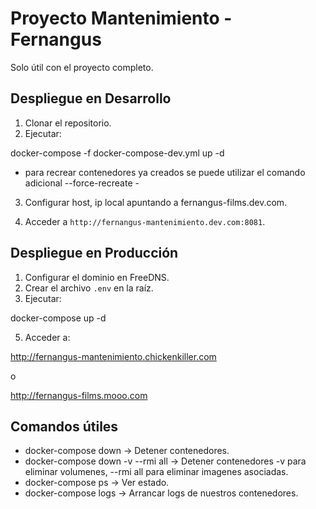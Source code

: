 # Proyecto Mantenimiento - Fernangus

Solo útil con el proyecto completo.

## Despliegue en Desarrollo
1. Clonar el repositorio.
2. Ejecutar:

docker-compose -f docker-compose-dev.yml up -d

- para recrear contenedores ya creados se puede utilizar el comando adicional --force-recreate -

3. Configurar host, ip local apuntando a fernangus-films.dev.com.

4. Acceder a `http://fernangus-mantenimiento.dev.com:8081`.

## Despliegue en Producción
1. Configurar el dominio en FreeDNS.
2. Crear el archivo `.env` en la raíz.
4. Ejecutar:

docker-compose up -d

5. Acceder a:

http://fernangus-mantenimiento.chickenkiller.com

o

http://fernangus-films.mooo.com

## Comandos útiles
- docker-compose down → Detener contenedores.
- docker-compose down -v --rmi all → Detener contenedores -v para eliminar volumenes, --rmi all para eliminar imagenes asociadas.
- docker-compose ps → Ver estado.
- docker-compose logs → Arrancar logs de nuestros contenedores.
